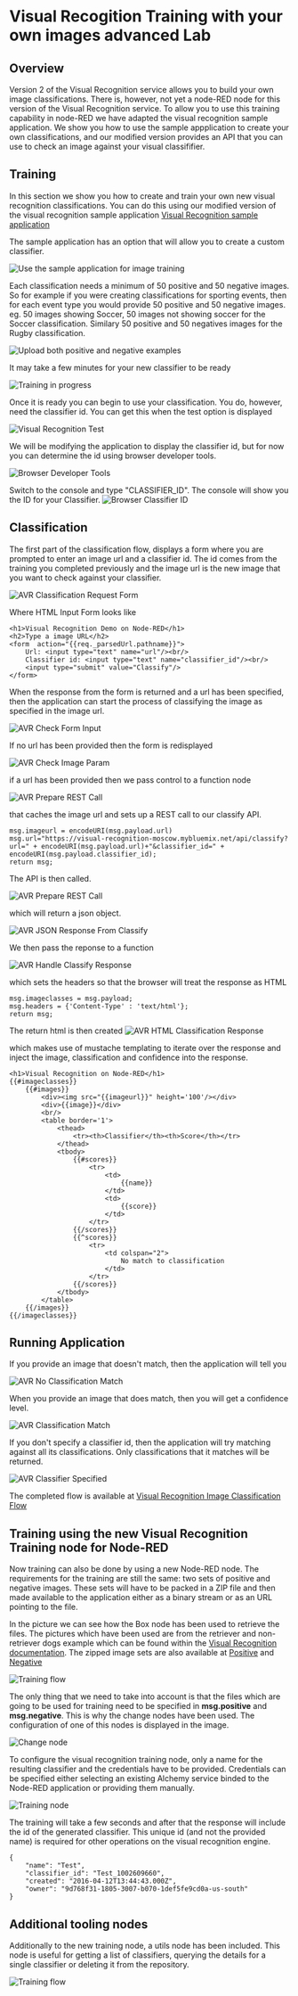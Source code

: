 # Visual Recogition Training with your own images advanced Lab
## Overview
Version 2 of the Visual Recognition service allows you to build your own image classifications. There is, however, not
yet a node-RED node for this version of the Visual Recognition service. To allow you to use this training capability in
node-RED we have adapted the visual recognition sample application. We show you how to use the sample appplication to create
your own classifications, and our modified version provides an API that you can use to check an image against your visual 
classififier. 

## Training
In this section we show you how to create and train your own new visual recognition classifications. You can do this using 
our modified version of the visual recognition sample 
application [Visual Recognition sample application](https://visual-recognition-moscow.mybluemix.net/)

The sample application has an option that will allow you to create a custom classifier.  

![Use the sample application for image training](images/avr_sample_app_train_option.png)

Each classification needs a minimum of 50 positive and 50 negative images. So for example if you were creating 
classifications for sporting events, then for each event type you would provide 50 positive and 50 negative images. eg.
50 images showing Soccer, 50 images not showing soccer for the Soccer classification. Similary 50 positive and 50 negatives images 
for the Rugby classification. 

![Upload both positive and negative examples](images/avr_sample_image_training.png)

It may take a few minutes for your new classifier to be ready

![Training in progress](images/avr_sample_training_inprogress.png)

Once it is ready you can begin to use your classification. You do, however, need the classifier id. You can get this when 
the test option is displayed

![Visual Recognition Test](images/avr_classifier_test_option.png)

We will be modifying the application to display the classifier id, but for now you can determine the 
id using browser developer tools.

![Browser Developer Tools](images/avr_browser_developer_tools.png)

Switch to the console and type "CLASSIFIER_ID". The console will show you the ID for your Classifier.
![Browser Classifier ID](images/avr_browser_console_classifier_id.png)

## Classification

The first part of the classification flow, displays a form where you are prompted to enter an image url and a classifier id. The id comes from the training you 
completed previously and the image url is the new image that you want to check against your classifier.

![AVR Classification Request Form](images/avr_show_input_form.png)

Where HTML Input Form looks like 
```
<h1>Visual Recognition Demo on Node-RED</h1>
<h2>Type a image URL</h2>
<form  action="{{req._parsedUrl.pathname}}">
    Url: <input type="text" name="url"/><br/>
    Classifier id: <input type="text" name="classifier_id"/><br/>
    <input type="submit" value="Classify"/>
</form>
```

When the response from the form is returned and a url has been specified, then the application can start the process of 
classifying the image as specified in the image url.

![AVR Check Form Input](images/avr_check_input_from_form.png)

If no url has been provided then the form is redisplayed
 
![AVR Check Image Param](images/avr_check_image_param.png)

if a url has been provided then we pass control to a function node

![AVR Prepare REST Call](images/avr_classify_function_node.png)

that caches the image url and sets up a REST call to our classify API.

```
msg.imageurl = encodeURI(msg.payload.url)
msg.url="https://visual-recognition-moscow.mybluemix.net/api/classify?url=" + encodeURI(msg.payload.url)+"&classifier_id=" + encodeURI(msg.payload.classifier_id);
return msg;
```

The API is then called.

![AVR Prepare REST Call](images/avr_rest_call_classify.png)

which will return a json object.

![AVR JSON Response From Classify](images/avr_classify_return_json.png)

We then pass the reponse to a function

![AVR Handle Classify Response](images/avr_handle_classify_response.png)

which sets the headers so that the browser will treat the response as HTML
```
msg.imageclasses = msg.payload;
msg.headers = {'Content-Type' : 'text/html'};
return msg;
```

The return html is then created
![AVR HTML Classification Response](images/avr_classification_html_response.png)

which makes use of mustache templating to iterate over the response and inject the image, classification and confidence
into the response.

```
<h1>Visual Recognition on Node-RED</h1>
{{#imageclasses}}
    {{#images}}
        <div><img src="{{imageurl}}" height='100'/></div>
        <div>{{image}}</div>
        <br/>
        <table border='1'>
            <thead>
                <tr><th>Classifier</th><th>Score</th></tr>
            </thead>
            <tbody>
                {{#scores}}
                    <tr>
                        <td>
                            {{name}}
                        </td>
                        <td>
                            {{score}}
                        </td>
                    </tr>
                {{/scores}} 
                {{^scores}}
                    <tr>
                        <td colspan="2">
                            No match to classification
                        </td>
                    </tr>
                {{/scores}}                
            </tbody>
        </table>
    {{/images}}    
{{/imageclasses}}
```

## Running Application

If you provide an image that doesn't match, then the application will tell you

![AVR No Classification Match](images/avr_no_match.png)

When you provide an image that does match, then you will get a confidence level.

![AVR Classification Match](images/avr_classification_match.png)

If you don't specify a classifier id, then the application will try matching against all its classifications. Only classifications 
that it matches will be returned.

![AVR Classifier Specified](images/avr_no_classifier_input.png)



The completed flow is available at [Visual Recognition Image Classification Flow](avr_classify_image_flow.json)

## Training using the new Visual Recognition Training node for Node-RED

Now training can also be done by using a new Node-RED node. The requirements for the training are still the same: two sets of positive and negative images. These sets will have to be packed in a ZIP file and then made available to the application either as a binary stream or as an URL pointing to the file.

In the picture we can see how the Box node has been used to retrieve the files. The pictures which have been used are from the retriever and non-retriever dogs example which can be found within the <a href='https://visual-recognition-demo.mybluemix.net/train'>Visual Recognition documentation</a>. The zipped image sets are also available at <a href='files/retrievers_positive.zip'>Positive</a> and <a href='files/retrievers_negative.zip'>Negative</a>

![Training flow](images/vr_training1.png)

The only thing that we need to take into account is that the files which are going to be used for training need to be specified in <b>msg.positive</b> and <b>msg.negative</b>. This is why the change nodes have been used. The configuration of one of this nodes is displayed in the image. 

![Change node](images/vr_training2.png)

To configure the visual recognition training node, only a name for the resulting classifier and the credentials have to be provided. Credentials can be specified either selecting an existing Alchemy service binded to the Node-RED application or providing them manually.

![Training node](images/vr_training3.png)

The training will take a few seconds and after that the response will include the id of the generated classifier. This unique id (and not the provided name) is required for other operations on the visual recognition engine.

```
{   
    "name": "Test", 
    "classifier_id": "Test_1002609660", 
    "created": "2016-04-12T13:44:43.000Z", 
    "owner": "9d768f31-1805-3007-b070-1def5fe9cd0a-us-south" 
}
```

## Additional tooling nodes

Additionally to the new training node, a utils node has been included. This node is useful for getting a list of classifiers, querying the details for a single classifier or deleting it from the repository.

![Training flow](images/vr_utils1.png)

